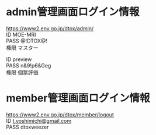 # admin管理画面ログイン情報
https://www2.env.go.jp/dtox/admin/  
ID MOE-MRI  
PASS @!DTOX@!  
権限 マスター  

ID preview  
PASS n&9!p6&Geg  
権限 個票評価  

# member管理画面ログイン情報
https://www2.env.go.jp/dtox/member/logout  
ID t.yoshimichi@gmail.com  
PASS dtoxweezer  
